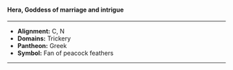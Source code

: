 #### Hera, Goddess of marriage and intrigue
___

- **Alignment:** C, N
- **Domains:** Trickery
- **Pantheon:** Greek
- **Symbol:** Fan of peacock feathers
___
